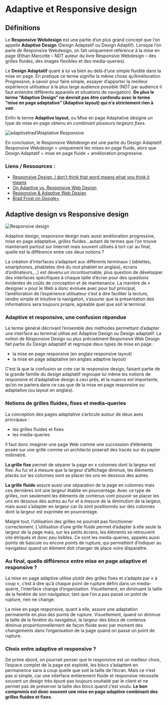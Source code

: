 # Adaptive et Responsive design

## Définitions

Le **Responsive Webdesign** est une partie d’un plus grand concept que l’on appelle **Adaptive Design** (Design Adaptatif ou Design Adaptif). Lorsque l’on parle de Responsive Webdesign, on fait uniquement référence à la mise en page (Ethan Marcotte – NDT auteur du livre Responsive Webdesign – des grilles fluides, des images flexibles et des media-queries).

Le **Design Adaptatif** quant à lui va bien au delà d’une simple fluidité dans la mise en page. En pratique ce terme signifie la même chose qu’Amélioration Progressive, à savoir pour faire simple, essayer d’apporter la meilleur expérience utilisateur à la plus large audience possible (NDT par audience il faut entendre différents appareils et situations de navigation). **De plus le terme “Adaptive Design” ne devrait pas être confondu avec le terme “mise en page adaptative” (Adaptive layout) qui n’a strictement rien à voir**.
 
Enfin le terme **Adaptive layout**, ou Mise en page Adaptative désigne un type de mise en page obtenu en *combinant plusieurs largeurs fixes*. 

![adaptivetrad1Ataptative Responsive](http://www.inpixelitrust.fr/blog/wp-content/uploads/2013/06/adaptivetrad1.jpg)


En conclusion, le Responsive Webdesign est une partie du Design Adaptatif. Responsive Webdesign = uniquement les mises en page fluide, alors que Design Adaptatif = mise en page fluide + amélioration progressive.

### Liens / Ressources :
- [Responsive Design. I don’t think that word means what you think it means](http://www.zeldman.com/2011/07/06/responsive-design-i-dont-think-that-word-means-what-you-think-it-means/)
- [On Adaptive vs. Responsive Web Design](http://blog.easy-designs.net/archives/2011/11/16/on-adaptive-vs-responsive-web-design/)
- [Responsive & Adaptive Web Design](http://www.lullabot.com/articles/responsive-adaptive-web-design)
- [Brad Frost on Google+](https://plus.google.com/103751101313992876152/posts/ezi7gr6T1kR) 



## Adaptive design vs Responsive design

![Responsive design](https://blog.atolcd.com/wp-content/uploads/sites/2/2014/08/responsive-300x268.jpg)

Adaptive design, responsive design mais aussi amélioration progressive, mise en page adaptative, grilles fluides…autant de termes que l’on trouve maintenant partout sur Internet mais souvent utilisés à tort car au final, quelle est la différence entre ces deux notions ?

La création d’interfaces s’adaptant aux différents terminaux ( tablettes, smartphones, phabletes (tiré du mot phablet en anglais), écrans d’ordinateurs,…) est devenu un incontournable, plus question de développer des interfaces spécifiques à chaque taille d’écran pour des questions évidentes de coûts de conception et de maintenance. La manière de « designer » pour le Web a donc évoluée avec pour but principal, l’amélioration de l’expérience utilisateur c’est à dire faciliter la lecture, rendre simple et intuitive la navigation, s’assurer que la présentation des informations sera toujours propre, agréable quel que soit le terminal.

### Adaptive et responsive, une confusion répandue
Le terme général décrivant l’ensemble des méthodes permettant d’adapter une interface au terminal utilisé est Adaptive Design ou Design adaptatif. La notion de Responsive Design ou plus précisément Responsive Web Design  fait partie du Design adaptatif et regroupe deux types de mise en page :

- la mise en page responsive (en anglais responsive layout)
- la mise en page adaptative  (en anglais adaptive layout)

C’est là que la confusion se crée car le responsive design, faisant partie de la grande famille du design adaptatif regroupe lui même les notions de responsive et d’adaptative design à ceci près, et la nuance est importante, qu’on ne parlera dans ce cas que de la mise en page responsive ou adaptative (ou layout en anglais).

### Notions de grilles fluides, fixes et media-queries
La conception des pages adaptative s’articule autour de deux axes principaux :

- les grilles fluides et fixes
- les media-queries

Il faut donc imaginer une page Web comme une succession d’éléments posée sur une grille comme un architecte poserait des tracés sur du papier millimétré.

**La grille fixe** permet de séparer la page en x colonnes dont la largeur est fixe. Au fur et à mesure que la largeur d’affichage diminue, les éléments placés sur les colonnes vont se placer les uns en dessous des autres.

**La grille fluide** assure aussi une séparation de la page en colonnes mais ces dernières ont une largeur établie en pourcentage. Avec ce type de grilles, non seulement les éléments de contenus vont pouvoir se placer les uns en dessous des autres au fur et à mesure de la diminution de la largeur, mais aussi s’adapter en largeur car ils sont positionnés sur des colonnes dont la largeur est exprimée en pourcentage.

Malgré tout, l’utilisation des grilles ne pourrait pas fonctionner correctement. L’utilisation d’une grille fluide permet d’adapter à elle seule la largeur de la page mais, sur les petits écrans, les éléments se retrouvent vite étriqués et donc peu lisibles. Ce sont les media-queries, appelés aussi points de bascule ou encore points de rupture, qui permettent d’indiquer au navigateur quand un élément doit changer de place voire disparaître.

### Au final, quelle différence entre mise en page adaptive et responsive ?

La mise en page adaptive utilise plutôt des grilles fixes et s’adapte par « à coup », c’est à dire qu’à chaque point de rupture défini dans un media-querie, l’interface change d’organisation. Visuellement, en diminuant la taille de la fenêtre de son navigateur, tant que l’on a pas passé un point de rupture, rien ne change.

La mise en page responsive, quant à elle, assure une adaptation permanente en plus des points de rupture. Visuellement, quand on diminue la taille de la fenêtre du navigateur, la largeur des blocs de contenus diminue proportionnellement de façon fluide avec par moment des changements dans l’organisation de la page quand on passe un point de rupture.

### Choix entre adaptive et responsive ?

De prime abord, on pourrait penser que le responsive est un meilleur choix, l’espace complet de la page est exploité, les blocs s’adaptent en permanence sans à coup quelle que soit la taille de l’écran. Mais ce n’est pas si simple, car une interface entièrement fluide et responsive nécessite souvent un design très épuré pas toujours souhaité par le client et ne permet pas de préserver la taille des blocs quand c’est voulu. **Le bon compromis est donc souvent une mise en page adaptive combinant des grilles fluides et fixes**.